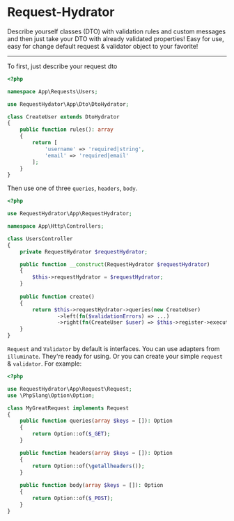 # Request-Hydrator

Describe yourself classes (DTO) with validation rules and custom messages and then just take your DTO with already validated properties!
Easy for use, easy for change default request & validator object to your favorite!

------------
To first, just describe your request dto
```php
<?php

namespace App\Requests\Users;

use RequestHydator\App\Dto\DtoHydrator;

class CreateUser extends DtoHydrator
{
    public function rules(): array
    {
        return [
            'username' => 'required|string',
            'email' => 'required|email'
        ];
    }
}
```

Then use one of three `queries`, `headers`, `body`.

```php
<?php

use RequestHydrator\App\RequestHydrator;

namespace App\Http\Controllers;

class UsersController 
{
    private RequestHydrator $requestHydrator;

    public function __construct(RequestHydrator $requestHydrator)
    {
        $this->requestHydrator = $requestHydrator;
    }
    
    public function create()
    {
        return $this->requestHydrator->queries(new CreateUser)
                ->left(fn($validationErrors) => ...)
                ->right(fn(CreateUser $user) => $this->register->execute($user));
    }
}
```

`Request` and `Validator` by default is interfaces. You can use adapters from `illuminate`. They're ready for using.
Or you can create your simple `request` & `validator`.
For example:

```php
<?php

use RequestHydrator\App\Request\Request;
use \PhpSlang\Option\Option;

class MyGreatRequest implements Request
{
    public function queries(array $keys = []): Option
    {
        return Option::of($_GET);
    }

    public function headers(array $keys = []): Option
    {
        return Option::of(\getallheaders());
    }
    
    public function body(array $keys = []): Option
    {
        return Option::of($_POST);
    }
}
```